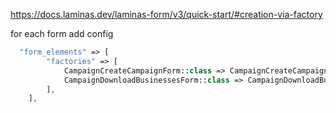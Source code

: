 https://docs.laminas.dev/laminas-form/v3/quick-start/#creation-via-factory

for each form add config

```php
  "form_elements" => [
        "factories" => [
            CampaignCreateCampaignForm::class => CampaignCreateCampaignFormFactory::class,
            CampaignDownloadBusinessesForm::class => CampaignDownloadBusinessesFormFactory::class,
        ],
    ],
```